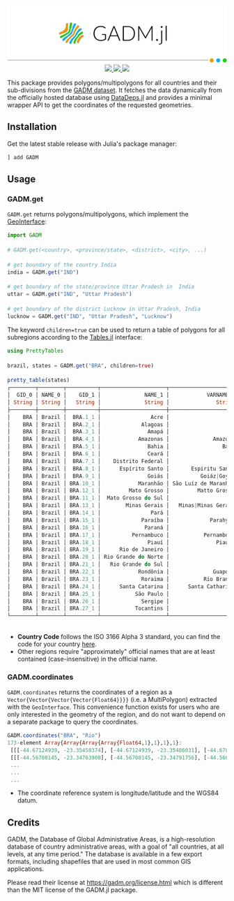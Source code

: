 <p align="center">
  <img src="docs/banner.png"><br>
  <a href="https://github.com/JuliaGeo/GADM.jl/actions">
    <img src="https://img.shields.io/github/workflow/status/JuliaGeo/GADM.jl/CI">
  </a>
  <a href="https://codecov.io/gh/JuliaGeo/GADM.jl">
    <img src="https://codecov.io/gh/JuliaGeo/GADM.jl/branch/master/graph/badge.svg">
  </a>
  <a href="LICENSE">
    <img src="https://img.shields.io/badge/license-MIT-green.svg">
  </a>
</p>

This package provides polygons/multipolygons for all countries and their sub-divisions from the [GADM dataset](https://gadm.org/).
It fetches the data dynamically from the officially hosted database using [DataDeps.jl](https://github.com/oxinabox/DataDeps.jl)
and provides a minimal wrapper API to get the coordinates of the requested geometries.

## Installation

Get the latest stable release with Julia's package manager:

```julia
] add GADM
```

## Usage

### GADM.get

`GADM.get` returns polygons/multipolygons, which implement the [GeoInterface](https://github.com/JuliaGeo/GeoInterface.jl):

```julia
import GADM

# GADM.get(<country>, <province/state>, <district>, <city>, ...)

# get boundary of the country India
india = GADM.get("IND")

# get boundary of the state/province Uttar Pradesh in  India
uttar = GADM.get("IND", "Uttar Pradesh")

# get boundary of the district Lucknow in Uttar Pradesh, India
lucknow = GADM.get("IND", "Uttar Pradesh", "Lucknow")
```

The keyword `children=true` can be used to return a table of polygons for all subregions according to
the [Tables.jl](https://github.com/JuliaData/Tables.jl) interface:

```julia
using PrettyTables

brazil, states = GADM.get("BRA", children=true)

pretty_table(states)
┌────────┬────────┬──────────┬─────────────────────┬──────────────────────┬───────────┬──────────────────┬──────────
│  GID_0 │ NAME_0 │    GID_1 │              NAME_1 │            VARNAME_1 │ NL_NAME_1 │           TYPE_1 │         ⋯
│ String │ String │   String │              String │               String │    String │           String │         ⋯
├────────┼────────┼──────────┼─────────────────────┼──────────────────────┼───────────┼──────────────────┼──────────
│    BRA │ Brazil │  BRA.1_1 │                Acre │                      │           │           Estado │         ⋯
│    BRA │ Brazil │  BRA.2_1 │             Alagoas │                      │           │           Estado │         ⋯
│    BRA │ Brazil │  BRA.3_1 │               Amapá │                      │           │           Estado │         ⋯
│    BRA │ Brazil │  BRA.4_1 │            Amazonas │              Amazone │           │           Estado │         ⋯
│    BRA │ Brazil │  BRA.5_1 │               Bahia │                 Ba¡a │           │           Estado │         ⋯
│    BRA │ Brazil │  BRA.6_1 │               Ceará │                      │           │           Estado │         ⋯
│    BRA │ Brazil │  BRA.7_1 │    Distrito Federal │                      │           │ Distrito Federal │ Federal ⋯
│    BRA │ Brazil │  BRA.8_1 │      Espírito Santo │       Espiritu Santo │           │           Estado │         ⋯
│    BRA │ Brazil │  BRA.9_1 │               Goiás │          Goiáz|Goyáz │           │           Estado │         ⋯
│    BRA │ Brazil │ BRA.10_1 │            Maranhão │ São Luíz de Maranhão │           │           Estado │         ⋯
│    BRA │ Brazil │ BRA.12_1 │         Mato Grosso │         Matto Grosso │           │           Estado │         ⋯
│    BRA │ Brazil │ BRA.11_1 │  Mato Grosso do Sul │                      │           │           Estado │         ⋯
│    BRA │ Brazil │ BRA.13_1 │        Minas Gerais │   Minas|Minas Geraes │           │           Estado │         ⋯
│    BRA │ Brazil │ BRA.14_1 │                Pará │                      │           │           Estado │         ⋯
│    BRA │ Brazil │ BRA.15_1 │             Paraíba │             Parahyba │           │           Estado │         ⋯
│    BRA │ Brazil │ BRA.16_1 │              Paraná │                      │           │           Estado │         ⋯
│    BRA │ Brazil │ BRA.17_1 │          Pernambuco │           Pernambouc │           │           Estado │         ⋯
│    BRA │ Brazil │ BRA.18_1 │               Piauí │               Piauhy │           │           Estado │         ⋯
│    BRA │ Brazil │ BRA.19_1 │      Rio de Janeiro │                      │           │           Estado │         ⋯
│    BRA │ Brazil │ BRA.20_1 │ Rio Grande do Norte │                      │           │           Estado │         ⋯
│    BRA │ Brazil │ BRA.21_1 │   Rio Grande do Sul │                      │           │           Estado │         ⋯
│    BRA │ Brazil │ BRA.22_1 │            Rondônia │              Guaporé │           │           Estado │         ⋯
│    BRA │ Brazil │ BRA.23_1 │             Roraima │           Rio Branco │           │           Estado │         ⋯
│    BRA │ Brazil │ BRA.24_1 │      Santa Catarina │      Santa Catharina │           │           Estado │         ⋯
│    BRA │ Brazil │ BRA.25_1 │           São Paulo │                      │           │           Estado │         ⋯
│    BRA │ Brazil │ BRA.26_1 │             Sergipe │                      │           │           Estado │         ⋯
│    BRA │ Brazil │ BRA.27_1 │           Tocantins │                      │           │           Estado │         ⋯
└────────┴────────┴──────────┴─────────────────────┴──────────────────────┴───────────┴──────────────────┴──────────
                                                                                                   4 columns omitted
```

- **Country Code** follows the ISO 3166 Alpha 3 standard, you can find the code for your country [here](https://en.wikipedia.org/wiki/ISO_3166-1_alpha-3).  
- Other regions require "approximately" official names that are at least contained (case-insensitive) in the official name.

### GADM.coordinates

`GADM.coordinates` returns the coordinates of a region as a `Vector{Vector{Vector{Vector{Float64}}}}` (i.e. a MultiPolygon)
extracted with the `GeoInterface`. This convenience function exists for users who are only interested in the geometry of the
region, and do not want to depend on a separate package to query the coordinates.

```julia
GADM.coordinates("BRA", "Rio")
173-element Array{Array{Array{Array{Float64,1},1},1},1}:
 [[[-44.67124939, -23.35458374], [-44.67124939, -23.35486031], [-44.67097092, -23.35486031], [-44.67097092, -23.35513878], [-44.67069626, -23.35513878], [-44.67069626, -23.35569382], [-44.67097092, -23.35569382], [-44.67097092, -23.35597229], [-44.67124939, -23.35597229], [-44.67124939, -23.35625076]  …  [-44.67208481, -23.35708427], [-44.67263794, -23.35708427], [-44.67263794, -23.35680771], [-44.67291641, -23.35680771], [-44.67291641, -23.35513878], [-44.67263794, -23.35513878], [-44.67263794, -23.35486031], [-44.67235947, -23.35486031], [-44.67235947, -23.35458374], [-44.67124939, -23.35458374]]]
 [[[-44.56708145, -23.34763908], [-44.56708145, -23.34791756], [-44.56680679, -23.34791756], [-44.56680679, -23.34874916], [-44.56708145, -23.34874916], [-44.56708145, -23.34902763], [-44.56735992, -23.34902763], [-44.56735992, -23.34958267], [-44.5676384, -23.34958267], [-44.5676384, -23.35013962]  …  [-44.5704155, -23.35041618], [-44.57013702, -23.35041618], [-44.57013702, -23.3484726], [-44.56986237, -23.3484726], [-44.56986237, -23.34819412], [-44.56958389, -23.34819412], [-44.56958389, -23.34791756], [-44.56930542, -23.34791756], [-44.56930542, -23.34763908], [-44.56708145, -23.34763908]]]
 ...
 ...
 ...
```

- The coordinate reference system is longitude/latitude and the WGS84 datum.

## Credits

GADM, the Database of Global Administrative Areas, is a high-resolution database of country administrative areas, with a goal of "all countries, at all levels, at any time period." The database is available in a few export formats, including shapefiles that are used in most common GIS applications.

Please read their license at https://gadm.org/license.html which is different than the MIT license of the GADM.jl package.
